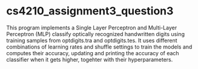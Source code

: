 # cs4210_assignment3_question3

This program implements a Single Layer Perceptron and Multi-Layer Perceptron (MLP) classify optically recognized handwritten digits using training samples from optdigits.tra and optdigits.tes. It uses different combinations of learning rates and shuffle settings to train the models and computes their accuracy, updating and printing the accuracy of each classifier when it gets higher, togehter with their hyperparameters.

